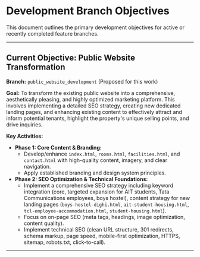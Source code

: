 # Development Branch Objectives

This document outlines the primary development objectives for active or recently completed feature branches.

---

## Current Objective: Public Website Transformation

**Branch:** `public_website_development` (Proposed for this work)

**Goal:** To transform the existing public website into a comprehensive, aesthetically pleasing, and highly optimized marketing platform. This involves implementing a detailed SEO strategy, creating new dedicated landing pages, and enhancing existing content to effectively attract and inform potential tenants, highlight the property's unique selling points, and drive inquiries.

**Key Activities:**
*   **Phase 1: Core Content & Branding:**
    *   Develop/enhance `index.html`, `rooms.html`, `facilities.html`, and `contact.html` with high-quality content, imagery, and clear navigation.
    *   Apply established branding and design system principles.
*   **Phase 2: SEO Optimization & Technical Foundations:**
    *   Implement a comprehensive SEO strategy including keyword integration (core, targeted expansion for AIT students, Tata Communications employees, boys hostel), content strategy for new landing pages (`boys-hostel-dighi.html`, `ait-student-housing.html`, `tcl-employee-accommodation.html`, `student-housing.html`).
    *   Focus on on-page SEO (meta tags, headings, image optimization, content quality).
    *   Implement technical SEO (clean URL structure, 301 redirects, schema markup, page speed, mobile-first optimization, HTTPS, sitemap, robots.txt, click-to-call).

---
